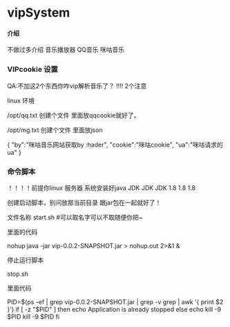 # vipSystem

#### 介绍
不做过多介绍
音乐播放器
QQ音乐
咪咕音乐

### VIPcookie 设置
QA:不加这2个东西你咋vip解析音乐了？
!!!! 2个注意

linux 环境

/opt/qq.txt 创建个文件 里面放qqcookie就好了。

/opt/mg.txt 创建个文件 里面放json

{
"by":"咪咕音乐网站获取by :hader",
"cookie":"咪咕cookie",
"ua":"咪咕请求的ua"
}

### 命令脚本

！！！！前提你linux 服务器 系统安装好java JDK JDK JDK 1.8 1.8 1.8

创建启动脚本，别问放那当前目录 跟jar包在一起就好了！

文件名称  start.sh   #可以取名字可以不取随便你把~

里面的代码

nohup java -jar vip-0.0.2-SNAPSHOT.jar  > nohup.out 2>&1 &  

停止运行脚本

stop.sh

里面代码

PID=$(ps -ef | grep vip-0.0.2-SNAPSHOT.jar | grep -v grep | awk '{ print $2 }')
if [ -z "$PID" ]
then
echo Application is already stopped
else
echo kill -9 $PID
kill -9 $PID
fi
